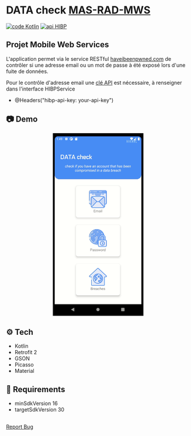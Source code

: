 # DATA check [MAS-RAD-MWS](https://www.he-arc.ch/ingenierie/mas-rad-cas-dar)

[![code Kotlin](https://img.shields.io/badge/code-Kotlin-orange?style=flat-square)](https://kotlinlang.org/)
[![api HIBP](https://img.shields.io/badge/api-HIBP-blue?style=flat-square)](https://haveibeenpwned.com/API/v3)


## Projet Mobile Web Services

L'application permet via le service RESTful [haveibeenpwned.com](https://haveibeenpwned.com/API/v3)
de contrôler si une adresse email ou un mot de passe à été exposé
lors d'une fuite de données.

Pour le contrôle d'adresse email une [clé API](https://haveibeenpwned.com/API/Key) est nécessaire,
à renseigner dans l'interface HIBPService
- @Headers("hibp-api-key: your-api-key")

## 📷 Demo

<p align="center">
  <img src="demo.gif" alt="Data check" height="500"/>
</p>

## ⚙ Tech

- Kotlin
- Retrofit 2
- GSON
- Picasso
- Material

## 🎯 Requirements

- minSdkVersion 16
- targetSdkVersion 30

##

[Report Bug](https://github.com/IIVR/mas-rad-mws/issues)

